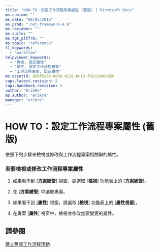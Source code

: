 ```yaml
---
title: "HOW TO：設定工作流程專案屬性 (舊版) | Microsoft Docs"
ms.custom: ""
ms.date: "09/02/2016"
ms.prod: ".net-framework-4.6"
ms.reviewer: ""
ms.suite: ""
ms.tgt_pltfrm: ""
ms.topic: "reference"
f1_keywords: 
  - "workflow"
helpviewer_keywords: 
  - "專案, 設定屬性"
  - "屬性, 設定工作流程專案"
  - "工作流程專案, 設定屬性"
ms.assetid: 850f5c96-8e5b-4126-bc16-fd2c26e6e656
caps.latest.revision: 5
caps.handback.revision: 5
author: "ErikRe"
ms.author: "erikre"
manager: "erikre"
---
```

# HOW TO：設定工作流程專案屬性 (舊版)
依照下列步驟來檢視或修改與工作流程專案相關聯的屬性。  
  
### 若要檢視或修改工作流程專案屬性  
  
1.  如果看不到 \[**方案總管**\] 視窗，請選取 \[**檢視**\] 功能表上的 \[**方案總管**\]。  
  
2.  在 \[**方案總管**\] 中選取專案。  
  
3.  如果看不到 \[**屬性**\] 視窗，請選取 \[**檢視**\] 功能表上的 \[**屬性視窗**\]。  
  
4.  在專案 \[**屬性**\] 視窗中，檢視並修改您要變更的屬性。  
  
## 請參閱  
 [建立舊版工作流程活動](../workflow-designer/creating-legacy-workflow-projects.md)